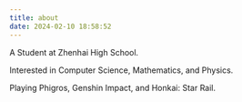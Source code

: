 ```yaml
---
title: about
date: 2024-02-10 18:58:52
---
```

A Student at Zhenhai High School.

Interested in Computer Science, Mathematics, and Physics.

Playing Phigros, Genshin Impact, and Honkai: Star Rail.
